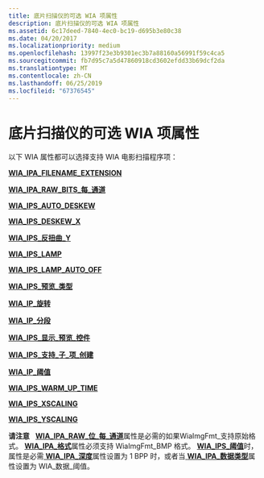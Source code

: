 ```yaml
---
title: 底片扫描仪的可选 WIA 项属性
description: 底片扫描仪的可选 WIA 项属性
ms.assetid: 6c17deed-7840-4ec0-bc19-d695b3e80c38
ms.date: 04/20/2017
ms.localizationpriority: medium
ms.openlocfilehash: 13997f23e3b9301ec3b7a88160a56991f59c4ca5
ms.sourcegitcommit: fb7d95c7a5d47860918cd3602efdd33b69dcf2da
ms.translationtype: MT
ms.contentlocale: zh-CN
ms.lasthandoff: 06/25/2019
ms.locfileid: "67376545"
---
```

# <a name="optional-wia-item-properties-for-film-scanners"></a>底片扫描仪的可选 WIA 项属性





以下 WIA 属性都可以选择支持 WIA 电影扫描程序项：

[**WIA\_IPA\_FILENAME\_EXTENSION**](https://docs.microsoft.com/windows-hardware/drivers/image/wia-ipa-filename-extension)

[**WIA\_IPA\_RAW\_BITS\_每\_通道**](https://docs.microsoft.com/windows-hardware/drivers/image/wia-ipa-raw-bits-per-channel)

[**WIA\_IPS\_AUTO\_DESKEW**](https://docs.microsoft.com/windows-hardware/drivers/image/wia-ips-auto-deskew)

[**WIA\_IPS\_DESKEW\_X**](https://docs.microsoft.com/windows-hardware/drivers/image/wia-ips-deskew-x)

[**WIA\_IPS\_反扭曲\_Y**](https://docs.microsoft.com/windows-hardware/drivers/image/wia-ips-deskew-y)

[**WIA\_IPS\_LAMP**](https://docs.microsoft.com/windows-hardware/drivers/image/wia-ips-lamp)

[**WIA\_IPS\_LAMP\_AUTO\_OFF**](https://docs.microsoft.com/windows-hardware/drivers/image/wia-ips-lamp-auto-off)

[**WIA\_IPS\_预览\_类型**](https://docs.microsoft.com/windows-hardware/drivers/image/wia-ips-preview-type)

[**WIA\_IP\_旋转**](https://docs.microsoft.com/windows-hardware/drivers/image/wia-ips-rotation)

[**WIA\_IP\_分段**](https://docs.microsoft.com/windows-hardware/drivers/image/wia-ips-segmentation)

[**WIA\_IPS\_显示\_预览\_控件**](https://docs.microsoft.com/windows-hardware/drivers/image/wia-ips-show-preview-control)

[**WIA\_IPS\_支持\_子\_项\_创建**](https://docs.microsoft.com/windows-hardware/drivers/image/wia-ips-supports-child-item-creation)

[**WIA\_IP\_阈值**](https://docs.microsoft.com/windows-hardware/drivers/image/wia-ips-threshold)

[**WIA\_IPS\_WARM\_UP\_TIME**](https://docs.microsoft.com/windows-hardware/drivers/image/wia-ips-warm-up-time)

[**WIA\_IPS\_XSCALING**](https://docs.microsoft.com/windows-hardware/drivers/image/wia-ips-xscaling)

[**WIA\_IPS\_YSCALING**](https://docs.microsoft.com/windows-hardware/drivers/image/wia-ips-yscaling)

**请注意**   [ **WIA\_IPA\_RAW\_位\_每\_通道**](https://docs.microsoft.com/windows-hardware/drivers/image/wia-ipa-raw-bits-per-channel)属性是必需的如果WiaImgFmt\_支持原始格式。 [ **WIA\_IPA\_格式**](https://docs.microsoft.com/windows-hardware/drivers/image/wia-ipa-format)属性必须支持 WiaImgFmt\_BMP 格式。 [ **WIA\_IPS\_阈值**](https://docs.microsoft.com/windows-hardware/drivers/image/wia-ips-threshold)时，属性是必需[ **WIA\_IPA\_深度**](https://docs.microsoft.com/windows-hardware/drivers/image/wia-ipa-depth)属性设置为 1 BPP 时，或者当[ **WIA\_IPA\_数据类型**](https://docs.microsoft.com/windows-hardware/drivers/image/wia-ipa-datatype)属性设置为 WIA\_数据\_阈值。

 

 

 




